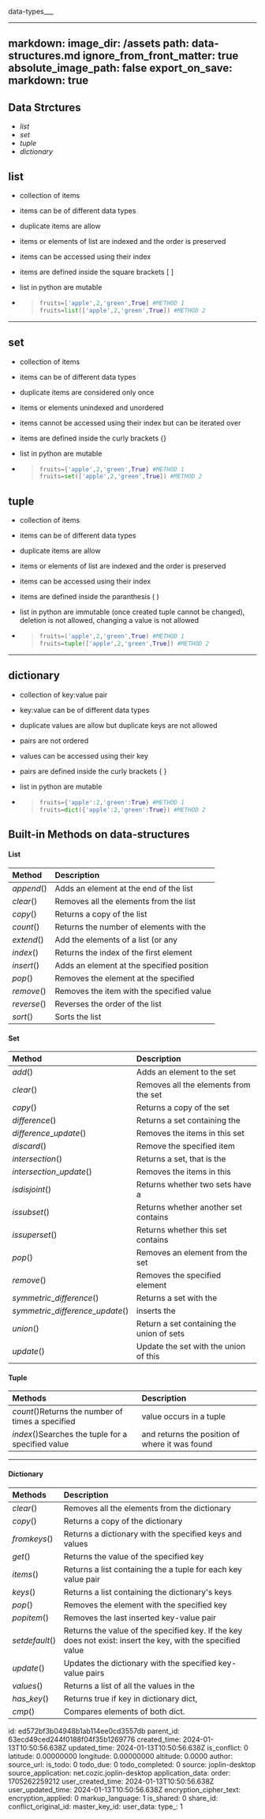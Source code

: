 data-types___

---
markdown:
  image_dir: /assets
  path: data-structures.md
  ignore_from_front_matter: true
  absolute_image_path: false
export_on_save:
  markdown: true
---


## Data Strctures
  
+ $list$
+ $set$
+ $tuple$
+ $dictionary$

<div style="page-break-after: always"></div>

## list

+ collection of items
+ items can be of different data types
+ duplicate items are allow
+ items or elements of list are indexed and the order is preserved
+ items can be accessed using their index
+ items are defined inside the square brackets $[ \ ]$
+ list in python are mutable
  
+ >```python
  >fruits=['apple',2,'green',True] #METHOD 1
  >fruits=list(['apple',2,'green',True]) #METHOD 2
  >```

----------------------

## set

+ collection of items
+ items can be of different data types
+ duplicate items are considered only once
+ items or elements unindexed and unordered
+ items cannot be accessed using their index but can be iterated over
+ items are defined inside the curly brackets $\{ \}$
+ list in python are mutable
  
+ >```python
  >fruits={'apple',2,'green',True} #METHOD 1
  >fruits=set(['apple',2,'green',True]) #METHOD 2
  >```

<div style="page-break-after: always"></div>

## tuple

+ collection of items
+ items can be of different data types
+ duplicate items are allow
+ items or elements of list are indexed and the order is preserved
+ items can be accessed using their index
+ items are defined inside the paranthesis $( \ )$
+ list in python are immutable (once created tuple cannot be changed), deletion is not allowed, changing a value is not allowed
  
+ >```python
  >fruits=('apple',2,'green',True) #METHOD 1
  >fruits=tuple(['apple',2,'green',True]) #METHOD 2
  >```

--------------------------

## dictionary

+ collection of key:value pair
+ key:value can be of different data types
+ duplicate values are allow but duplicate keys are not allowed
+ pairs are not ordered
+ values can be accessed using their key
+ pairs are defined inside the curly brackets $\{ \ \}$
+ list in python are mutable
  
+ >```python
  >fruits={'apple':2,'green':True} #METHOD 1
  >fruits=dict({'apple':2,'green':True}) #METHOD 2
  >```

<div style="page-break-after: always"></div>

## Built-in Methods on data-structures

#### List
|Method| Description|
|:---|:---|
|$append()$ |Adds an element at the end of the list|
|$clear()$ |Removes all the elements from the list|
|$copy()$ |Returns a copy of the list|
|$count()$ |Returns the number of elements with the |specified value
|$extend()$ |Add the elements of a list (or any |iterable), to the end of the current list
|$index()$ |Returns the index of the first element |with the specified value
|$insert()$ |Adds an element at the specified position|
|$pop()$ |Removes the element at the specified |position
|$remove()$ |Removes the item with the specified value|
|$reverse()$ |Reverses the order of the list|
|$sort()$ |Sorts the list|

<div style="page-break-after: always"></div>

#### Set

|Method|Description|
|:----|:----|
|$add()$|Adds an element to the set|
|$clear()$|Removes all the elements from the set|
|$copy()$|Returns a copy of the set|
|$difference()$|Returns a set containing the |difference between two or more sets
|$difference\_update()$|Removes the items in this set |that are also included in another, specified set
|$discard()$|Remove the specified item|
|$intersection()$|Returns a set, that is the |intersection of two other sets
|$intersection\_update()$|Removes the items in this |set that are not present in other, specified set(s)
|$isdisjoint()$|Returns whether two sets have a |intersection or not
|$issubset()$|Returns whether another set contains |this set or not
|$issuperset()$|Returns whether this set contains |another set or not
|$pop()$|Removes an element from the set|
|$remove()$|Removes the specified element|
|$symmetric\_difference()$|Returns a set with the |symmetric differences of two sets
|$symmetric\_difference\_update()$|inserts the |symmetric differences from this set and another
|$union()$|Return a set containing the union of sets|
|$update()$|Update the set with the union of this |set and others

<div style="page-break-after: always"></div>

#### Tuple

|Methods|Description|
|:----|:----|
|$count()$Returns the number of times a specified |value occurs in a tuple
|$index()$Searches the tuple for a specified value |and returns the position of where it was found

--------------------------

#### Dictionary

|Methods|Description|
|:----|:----|
|$clear()$|Removes all the elements from the dictionary|
|$copy()$|Returns a copy of the dictionary|
|$fromkeys()$|Returns a dictionary with the specified keys and values|
|$get()$|Returns the value of the specified key|
|$items()$|Returns a list containing the a tuple for each key value pair|
|$keys()$|Returns a list containing the dictionary's keys|
|$pop()$|Removes the element with the specified key|
|$popitem()$|Removes the last inserted key-value pair|
|$setdefault()$|Returns the value of the specified key. If the key does not exist: insert the key, with the specified value|
|$update()$|Updates the dictionary with the specified key-value pairs|
|$values()$|Returns a list of all the values in the |dictionary
|$has\_key()$|Returns true if key in dictionary dict, |false otherwise
|$cmp()$|Compares elements of both dict.|

id: ed572bf3b04948b1ab114ee0cd3557db
parent_id: 63ecd49ced244f0188f04f35b1269776
created_time: 2024-01-13T10:50:56.638Z
updated_time: 2024-01-13T10:50:56.638Z
is_conflict: 0
latitude: 0.00000000
longitude: 0.00000000
altitude: 0.0000
author: 
source_url: 
is_todo: 0
todo_due: 0
todo_completed: 0
source: joplin-desktop
source_application: net.cozic.joplin-desktop
application_data: 
order: 1705262259212
user_created_time: 2024-01-13T10:50:56.638Z
user_updated_time: 2024-01-13T10:50:56.638Z
encryption_cipher_text: 
encryption_applied: 0
markup_language: 1
is_shared: 0
share_id: 
conflict_original_id: 
master_key_id: 
user_data: 
type_: 1